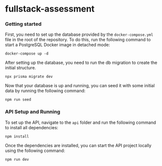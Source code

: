 # fullstack-assessment

### Getting started

First, you need to set up the database provided by the `docker-compose.yml` file in the root of the repository.
To do this, run the following command to start a PostgreSQL Docker image in detached mode:

```console
docker-compose up -d
```

After setting up the database, you need to run the db migration to create the initial structure.

```console
npx prisma migrate dev
```

Now that your database is up and running, you can seed it with some initial data by running the following command:

```console
npm run seed
```

### API Setup and Running

To set up the API, navigate to the `api` folder and run the following command to install all dependencies:
```console
npm install
```

Once the dependencies are installed, you can start the API project locally using the following command:
```console
npm run dev
```